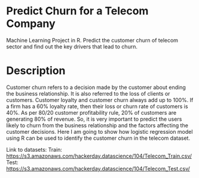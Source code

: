 # Predict Churn for a Telecom Company
Machine Learning Project in R.
Predict the customer churn of telecom sector and find out the key drivers that lead to churn.

# Description
Customer churn refers to a decision made by the customer about ending the business relationship. It is also referred to the loss of clients or customers.
Customer loyalty and customer churn always add up to 100%. If a firm has a 60% loyalty rate, then their loss or churn rate of customers is 40%. As per 80/20 customer profitability rule, 20% of customers are generating 80% of revenue.
So, it is very important to predict the users likely to churn from the business relationship and the factors affecting the customer decisions.
Here I am going to show how logistic regression model using R can be used to identify the customer churn in the telecom dataset.

Link to datasets:
Train: https://s3.amazonaws.com/hackerday.datascience/104/Telecom_Train.csv/
Test: https://s3.amazonaws.com/hackerday.datascience/104/Telecom_Test.csv/
